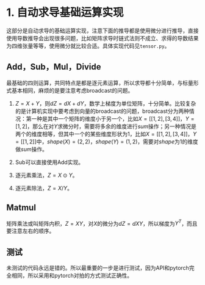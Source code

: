 # 1. 自动求导基础运算实现

这部分是自动求导的基础运算实现，注意下面的推导都是使用微分进行推导，直接使用导数推导会出现很多问题，比如矩阵求导时链式法则不成立、求得的导数结果为四维张量等等，使用微分就比较合适。具体实现代码见```tensor.py```。

## Add，Sub，Mul，Divide

最基础的四则运算，共同特点是都是逐元素运算，所以求导都十分简单，与标量形式基本相同，麻烦的是要注意考虑broadcast的问题。

1. $Z = X + Y$，则$dZ = dX + dY$，数学上梯度为单位矩阵，十分简单。比较复杂的是计算机实现中要考虑到向量的broadcast的问题，broadcast分为两种情况：第一种是其中一个矩阵的维度小于另一个，比如$X=[[1, 2], [3, 4]]$，$Y = [1, 2]$，那么在对$Y$求微分时，需要将多余的维度进行$sum$操作；另一种情况是两个的维度相等，但其中一个的某些维度形状为1，比如$X=[[1, 2], [3, 4]]$，$Y = [[1, 2]]$中，$shape(X) = (2, 2)$，$shape(Y)=(1, 2)$，需要对$shape$为1的维度做$sum$操作。

2. Sub可以直接使用Add实现。

3. 逐元素乘法，$Z = X\odot Y$。

4. 逐元素除法，$Z = X / Y$。

## Matmul

矩阵乘法或叫矩阵内积，$Z = XY$，对$X$的微分为$dZ = dXY$，所以梯度为$Y^T$，而且要注意左右的顺序。

## 测试

未测试的代码永远是错的。所以最重要的一步是进行测试，因为API和pytorch完全相同，所以采用和pytorch对拍的方式测试正确性。
